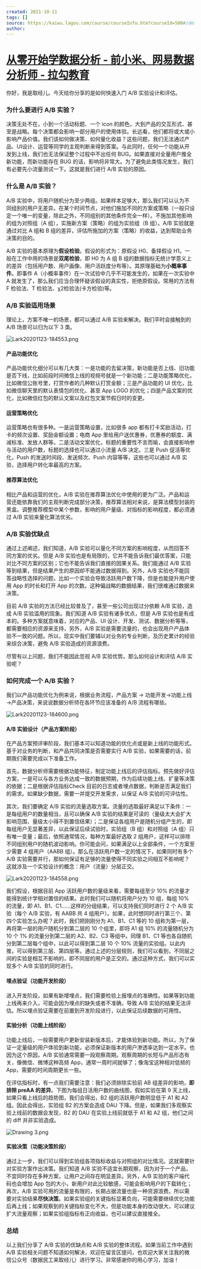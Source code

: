 ```yaml
---
created: 2021-10-11
tags: []
source: https://kaiwu.lagou.com/course/courseInfo.htm?courseId=500#/detail/pc?id=4789
author: 
---
```


# [从零开始学数据分析 - 前小米、网易数据分析师 - 拉勾教育](https://kaiwu.lagou.com/course/courseInfo.htm?courseId=500#/detail/pc?id=4789)


你好，我是取经儿。今天给你分享的是如何快速入门 A/B 实验设计和评估。

### 为什么要进行 A/B 实验？

决策无处不在，小到一个活动标题、一个 icon 的颜色，大到产品的交互形式、甚至是战略。每个决策都会影响一部分用户的使用体验。长远看，他们都将或大或小影响产品价值。我们该如何做决策、如何量化收益？这些问题，我们无法通过产品、UI设计、运营等同学的主观判断来得到答案。与此同时，任何一个功能从开发到上线，我们也无法保证整个过程中不出任何 BUG。如果直接对全量用户推全新功能，而新功能存在 BUG 的话，影响将非常大。为了避免此类情况发生，我们有必要先小流量测试一下。这就是我们进行 A/B 实验的原因。

### 什么是 A/B 实验？

A/B 实验中，将用户随机分为至少两组。如果样本足够大，那么我们可以认为不同组别的用户无差异。在某个时间节点，对他们施加不同的方案或策略（一般只设定一个唯一的变量，除此之外，不同组别的其他条件完全一样）。不施加其他影响的组为对照组（A 组），实施新方案（策略）的组为实验组（B 组）。A/B 实验就是通过对比 A 组和 B 组的差异，评估所施加的方案（策略）的收益，达到帮助业务决策的目的。

A/B 实验的基本原理为**假设检验**。假设的形式为：原假设 H0、备择假设 H1。一般在工作中用的场景是**双尾检验**，即 H0 为 A 组 B 组的数据指标无统计学意义上的差异（包括用户数、用户画像、用户活跃度分布等）。其原理基础为**小概率事件**。即事件 A（小概率事件）在一次试验中几乎不可能发生的，如果在一次实验中 A 就发生了，那么我们应当合理怀疑该假设的真实性，拒绝原假设。常用的方法有 F 检验法、T 检验法、χ2检验法(卡方检验)等。

### A/B 实验适用场景

理论上，方案不唯一的场景，都可以通过 A/B 实验来解决。我们平时会接触到的 A/B 场景可以归为以下 3 类。

![Lark20201123-184553.png](https://s0.lgstatic.com/i/image/M00/70/AC/Ciqc1F-7kxKAdJKZAAB9HJsJfqM055.png)

#### 产品功能优化

产品功能优化细分可以有几大类：一是功能的去留决策，新功能是否上线、旧功能是否下线，比如前段时间微信上线的视频号就是一个新功能；二是功能策略优化，比如微信公账号里，打赏作者的几种默认打赏金额；三是产品功能的 UI 优化，比如微信聊天里的默认表情包的优化、甚至 App LOGO 的优化；四是产品文案的优化，比如微信红包的默认文案以及红包文案节假日时的变更。

#### 运营策略优化

运营策略也有很多种。一是运营策略设置，比如很多 app 都有打卡奖励活动，打卡的频次设置、奖励金额设置；电商 App 里给用户送优惠券，优惠券的额度、满减标准、发放人群等。二是活动文案优化，标题的重要性不言而喻，会直接影响参与活动的用户数，标题的选择也可以通过小流量 A/B 决定。三是 Push 促活等优化，Push 的发送时间段、发送频次、Push 内容等等，这些也可以通过 A/B 实验，选择用户转化率最高的方案。

#### 推荐算法优化

相比产品和运营的优化，A/B 实验在推荐算法优化中使用的更为广泛。产品和运营还能依靠我们的主观判断完成部分决策，推荐算法相对来说，是算法模型封装的黑盒。调整推荐模型中某个参数，影响的用户量级、对指标的影响程度，都必须通过 A/B 实验来量化算法优劣。

### A/B 实验优缺点

通过上述阐述，我们知道，A/B 实验可以量化不同方案的影响程度，从而回答不同方案的优劣。但是 A/B 实验也是有局限的，它并不能告诉我们最优答案，只能对比不同方案的区别；它也不能告诉我们直接的因果关系。我们能通过 A/B 实验等到结果，但是结果产生的原因却不能通过数据得到。另外，A/B 实验也不能回答战略性选择的问题，比如一个实验会导致活跃用户数下降，但是也能提升用户使用 App 的时长和打开 App 的次数。这种偏战略的数据结果，我们很难通过数据来决策。

目前 A/B 实验的方法已经比较普及了，甚至一些公司出现过分依赖 A/B 实验，造成 A/B 实验滥用的现象。我们知道 A/B 实验有诸多优点，但是 A/B 实验也是有成本的。多种方案就意味着，对应的产品、UI 设计、开发、测试、数据分析等等，都需要相应的资源来支持，另外，A/B 实验是需要流量的，也会出现用户产品体验不一致的问题。所以，现实中我们要辅以对业务的专业判断，及历史累计的经验来综合决策，避免 A/B 实验造成的资源浪费。

尽管有以上问题，我们不能因此忽视 A/B 实验优势。那么如何设计和评估 A/B 实验呢？

### 如何完成一个 A/B 实验？

我们以产品功能优化为例来说，根据业务流程，产品方案 → 功能开发→功能上线→产品决策，来说说数据分析师在各环节应该准备的 A/B 流程有哪些。

![Lark20201123-184600.png](https://s0.lgstatic.com/i/image/M00/70/B8/CgqCHl-7kyKAReGNAADBeDOmBLY020.png)

#### A/B 实验设计（产品方案阶段）

在产品方案预评审阶段，我们基本可以知道功能的优化点或是新上线的功能形式。基于对业务的判断，和产品共同决策是否需要实行 A/B 实验，如果需要的话，前期我们需要完成以下准备工作。

首先，数据分析师需要根据功能特征，制定功能上线后的评估指标。预先做好评估方案，一是可以与各方业务达成一致的数据预期，作为后续功能上线、扩量等决策的依据；二是根据评估指标Check 目前的日志或者埋点数据，判断是否满足我们的需求。如果缺少数据，需要一并提交开发需求，以保证 A/B 实验的可评估性。

其次，我们要确定 A/B 实验的流量选取方案。流量的选取最好满足以下条件：一是每组用户的数量相当，且可以确保 A/B 实验的结果是可读的（量级太大会扩大影响范围、量级太小得不到置信结果）；二是保证各组用户是随机分组产生的，即每组用户无显著差异，以此保证后续试验时，实验组（B 组）和对照组（A 组）只有唯一变量；最后，依照通常情况，每种方案最好选取 2 组用户，这样可以排除不同组别用户的随机波动影响。你可能会问，如果满足以上全部条件，一个方案至少需要 4 组用户（AABB 组）。那么在活跃用户数一定的情况下，如果同时有多个 A/B 实验需要并行，那如何保证有足够的流量使得不同实验之间相互不影响呢？这就涉及一个实验设计的概念：用户（流量）分层正交。

![Lark20201123-184558.png](https://s0.lgstatic.com/i/image/M00/70/AC/Ciqc1F-7ky2AceIVAAFJv8MFoAI556.png)

我们假设，根据目前 App 活跃用户数的量级来看，需要每组至少 10% 的流量才能得到统计学相对置信的结果。此时我们可以随机将用户分为 10 组，每组 10% 的流量，即 A1、B1、C1……这样的分组结果，可以支持我们同时进行 2 个 A/B 实验（每个 A/B 实验，有 AABB 共 4 组用户）。如果，此时想同时进行第三个、第四个实验怎么办呢？此时，我们把刚刚分为 A1、B1、C1 等的 10 组称为第一层，再将第一层的用户随机分到第二层的 10 个组里，即将 A1 组 10% 的流量随机分为 10 个 1% 的流量分到第二层的 A2、B2、C3 等组中。同理 B1、C1 等也各自随机分到第二层每个组中，以此可以得到第二层 10 个 10% 流量的实验组。以此内推，可以得到第三层、第四层等。通过上述的分层规则，我们可以看到，不同层之间的实验是相互不影响的，即不同层的用户是正交的。通过这种方式，我们可以实现多个 A/B 实验的同时进行。

#### 埋点验证（功能开发阶段）

进入开发阶段，如果有新增埋点，我们需要检验上报埋点的准确性。如果等到功能上线再来介入，可能会因为埋点的缺失或者不准确，导致 A/B 实验的结果无法评估。所以埋点验证需要在前置到开发阶段进行，以此保证后续数据的可用性。

#### 实验分析（功能上线阶段）

功能上线后，一般需要用户更新安装新版本后，才能体验到新功能。所以，为了保证一定量级的用户体验到新功能，必须保证新版本的用户渗透率达到一定水平。也因为这个原因，A/B 实验通常需要一段观察周期。观察周期的长短与产品形态有关，像微信、微博这种高频 App，通常一周时间就够了；像淘宝这种相对低频的 App，需要的时间周期更长一些。

在评估指标时，有一点我们需要注意：我们必须排除实验前 AB 组差异的影响，**即排除 preAA 的差异**。下图为每组日活用户数的曲线图，假如实验在第 9 天上线，如果只看上线后的趋势图，我们会得出，B2 组的活跃用户数明显低于 A1 和 A2 组。因此会得出，实验组 B2 的方案会造成 DAU 下降。但是，如果我们多观察实验上线前的数据会发现，B2 的 DAU 在实验上线前就低于 A1 和 A2 组，他们之间的 diff 并非实验造成。

![Drawing 3.png](https://s0.lgstatic.com/i/image/M00/70/A9/CgqCHl-7dpuAVE6eAAJi2-t8VT0543.png)

#### 实验决策（功能决策阶段）

通过上一步，我们可以得到实验组各项指标收益与对照组的对比情况。这就需要针对实验方案作出决策。我们知道 A/B 实验不适宜长期观察，因为对于一个产品，不宜同时存在多种方案，让用户之间存在明显差异。另外，A/B 实验的客户端代码也会增加 App 包的大小，新用户对此比较敏感，可能会影响用户的下载转化；再次，A/B 实验可用的流量是有限的，长期占据流量也是一种资源浪费。所以需要对实验结果**尽快决策**。如果实验组的关键指标显著负向，可能需要继续优化功能后再上线；如果观察到的关键指标变化不大，但是功能本身的改动很大，可以建议扩大流量观察；如果实验组指标有正向收益，也可以建议直接推全。

### 总结

以上我们分享了 A/B 实验的优缺点和 A/B 实验的整体流程。如果当前工作中遇到 A/B 实验相关问题不知道如何解决，欢迎在留言区提问，也欢迎大家关注我的微信公众号（数据民工来取经儿）进行学习。非常感谢你的用心学习，加油！
